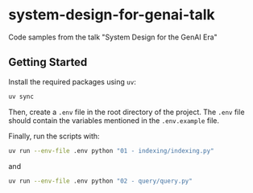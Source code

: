 # system-design-for-genai-talk

Code samples from the talk "System Design for the GenAI Era"

## Getting Started
Install the required packages using `uv`:
```bash
uv sync
```

Then, create a `.env` file in the root directory of the project. 
The `.env` file should contain the variables mentioned in the `.env.example` file.

Finally, run the scripts with:
```bash
uv run --env-file .env python "01 - indexing/indexing.py" 
```
and 
```bash
uv run --env-file .env python "02 - query/query.py"
```
